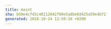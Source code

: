 ```yaml
---
title: maint
sha: b50e4cfd3c48212642799e5a6be8d425a59e4b72
generated: 2018-10-24 12:50:16 +0200
---
```

